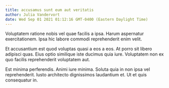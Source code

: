 ```yaml
---
title: accusamus sunt eum aut veritatis
author: Julia Vandervort
date: Wed Sep 01 2021 01:12:16 GMT-0400 (Eastern Daylight Time)
---
```

Voluptatem ratione nobis vel quae facilis a ipsa. Harum aspernatur exercitationem. Ipsa hic labore commodi reprehenderit enim velit.

 Et accusantium est quod voluptas quasi a eos a eos. At porro sit libero adipisci quas. Eius optio similique iste ducimus quia iure. Voluptatem non ex quo facilis reprehenderit voluptatem aut.

 Est minima perferendis. Animi iure minima. Soluta quia in non ipsa vel reprehenderit. Iusto architecto dignissimos laudantium et. Ut et quis consequatur in.
